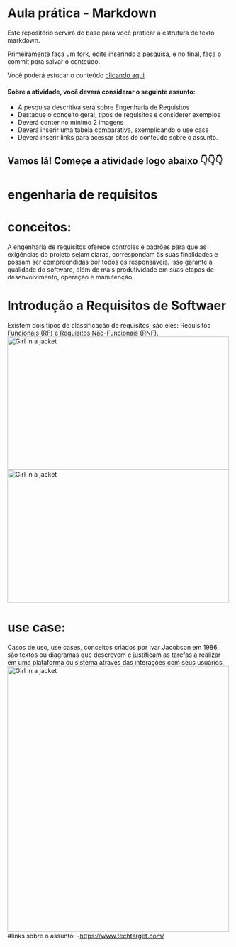 # Aula prática - Markdown

Este repositório servirá de base para você praticar a estrutura de texto markdown. 

Primeiramente faça um fork, edite inserindo a pesquisa, e no final, faça o commit para salvar o conteúdo.

Você poderá estudar o conteúdo [clicando aqui](https://docs.pipz.com/central-de-ajuda/learning-center/guia-basico-de-markdown#open)

#### Sobre a atividade, você deverá considerar o seguinte assunto:

- A pesquisa descritiva será sobre Engenharia de Requisitos
- Destaque o conceito geral, tipos de requisitos e considerer exemplos
- Deverá conter no mínimo 2 imagens
- Deverá inserir uma tabela comparativa, exemplicando o use case
- Deverá inserir links para acessar sites de conteúdo sobre o assunto.


## Vamos lá! Começe a atividade logo abaixo 👇👇👇

# engenharia de requisitos
# conceitos:
A engenharia de requisitos oferece controles e padrões para que as exigências do projeto sejam claras, correspondam às suas finalidades e possam ser compreendidas por todos os responsáveis. Isso garante a qualidade do software, além de mais produtividade em suas etapas de desenvolvimento, operação e manutenção.
# Introdução a Requisitos de Softwaer
Existem dois tipos de classificação de requisitos, são eles: Requisitos Funcionais (RF) e Requisitos Não-Funcionais (RNF).
<img src="https://felipelirarocha.files.wordpress.com/2012/03/waterfall.png" alt="Girl in a jacket" width="500" height="300">
<img src="https://luizladeira.files.wordpress.com/2013/07/analista.jpg" alt="Girl in a jacket" width="500" height="300">
# use case:
Casos de uso, use cases, conceitos criados por Ivar Jacobson em 1986, são textos ou diagramas que descrevem e justificam as tarefas a realizar em uma plataforma ou sistema através das interações com seus usuários.
<img src="https://www.cin.ufpe.br/~rls2/processo_tg/Metodologia%20S&B/guidances/concepts/resources/im_uc.gif" alt="Girl in a jacket" width="500" height="600">
#links sobre o assunto:
-https://www.techtarget.com/
